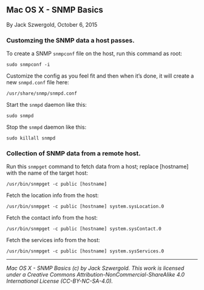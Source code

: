## Mac OS X - SNMP Basics

By Jack Szwergold, October 6, 2015

### Customzing the SNMP data a host passes.

To create a SNMP `snmpconf` file on the host, run this command as root:

	sudo snmpconf -i

Customize the config as you feel fit and then when it’s done, it will create a new `snmpd.conf` file here:

    /usr/share/snmp/snmpd.conf

Start the `snmpd` daemon like this:

    sudo snmpd

Stop the `snmpd` daemon like this:

    sudo killall snmpd

### Collection of SNMP data from a remote host.

Run this `snmpget` command to fetch data from a host; replace [hostname] with the name of the target host:

    /usr/bin/snmpget -c public [hostname]

Fetch the location info from the host:

    /usr/bin/snmpget -c public [hostname] system.sysLocation.0

Fetch the contact info from the host:

	/usr/bin/snmpget -c public [hostname] system.sysContact.0

Fetch the services info from the host:

	/usr/bin/snmpget -c public [hostname] system.sysServices.0

***

*Mac OS X - SNMP Basics (c) by Jack Szwergold. This work is licensed under a Creative Commons Attribution-NonCommercial-ShareAlike 4.0 International License (CC-BY-NC-SA-4.0).*
